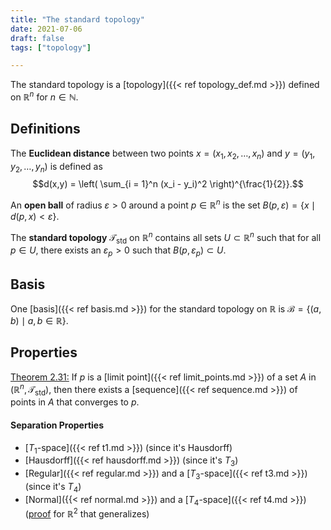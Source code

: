 ```yaml
---
title: "The standard topology"
date: 2021-07-06
draft: false
tags: ["topology"]

---
```


The standard topology is a [topology]({{< ref topology_def.md >}}) defined on $\mathbb{R}^n$ for $n \in \mathbb{N}$.

## Definitions
The **Euclidean distance** between two points $x = (x_1, x_2, \dots, x_n)$ and $y = (y_1, y_2, \dots, y_n)$ is defined as $$d(x,y) = \left( \sum_{i = 1}^n (x_i - y_i)^2 \right)^{\frac{1}{2}}.$$

An **open ball** of radius $\varepsilon > 0$ around a point $p \in \mathbb{R}^n$ is the set $B(p, \varepsilon) = \{x \mid d(p,x) < \varepsilon\}$.

The **standard topology** $\mathcal{T}_{\text{std}}$ on $\mathbb{R}^n$ contains all sets $U \subset \mathbb{R}^n$ such that for all $p \in U$, there exists an $\varepsilon_p > 0$ such that $B(p, \varepsilon_p) \subset U$.

## Basis
One [basis]({{< ref basis.md >}}) for the standard topology on $\mathbb{R}$ is $\mathcal{B} = \{(a,b) \mid a,b \in \mathbb{R}\}$.

## Properties
[Theorem 2.31:](\work.pdf#page=17) If $p$ is a [limit point]({{< ref limit_points.md >}}) of a set $A$ in $(\mathbb{R}^n, \mathcal{T}_\text{std})$, then there exists a [sequence]({{< ref sequence.md >}}) of points in $A$ that converges to $p$.

#### Separation Properties
- [$T_1$-space]({{< ref t1.md >}}) (since it's Hausdorff)
- [Hausdorff]({{< ref hausdorff.md >}}) (since it's $T_3$)
- [Regular]({{< ref regular.md >}}) and a [$T_3$-space]({{< ref t3.md >}}) (since it's $T_4$)
- [Normal]({{< ref normal.md >}}) and a [$T_4$-space]({{< ref t4.md >}}) ([proof](\work.pdf#page=30) for $\mathbb{R}^2$ that generalizes)

